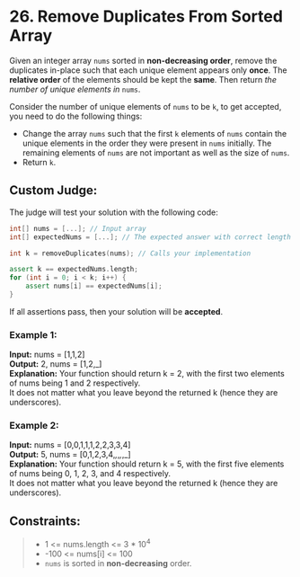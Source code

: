 # 26. Remove Duplicates From Sorted Array
Given an integer array `nums` sorted in **non-decreasing order**, remove the duplicates in-place such that each unique element appears only **once**. The **relative order** of the elements should be kept the **same**. Then return *the number of unique elements in* `nums`.

Consider the number of unique elements of `nums` to be `k`, to get accepted, you need to do the following things:

- Change the array `nums` such that the first `k` elements of `nums` contain the unique elements in the order they were present in `nums` initially. The remaining elements of `nums` are not important as well as the size of `nums`.
- Return `k`.  

## Custom Judge:
The judge will test your solution with the following code: 
 
```C++
int[] nums = [...]; // Input array  
int[] expectedNums = [...]; // The expected answer with correct length  

int k = removeDuplicates(nums); // Calls your implementation

assert k == expectedNums.length;   
for (int i = 0; i < k; i++) {  
    assert nums[i] == expectedNums[i];
}
```

If all assertions pass, then your solution will be **accepted**.

### Example 1:

**Input:** nums = [1,1,2]  
**Output:** 2, nums = [1,2,_]  
**Explanation:** Your function should return k = 2, with the first two elements of nums being 1 and 2 respectively.  
It does not matter what you leave beyond the returned k (hence they are underscores).  

### Example 2:

**Input:** nums = [0,0,1,1,1,2,2,3,3,4]  
**Output:** 5, nums = [0,1,2,3,4,_,_,_,_,_]  
**Explanation:** Your function should return k = 5, with the first five elements of nums being 0, 1, 2, 3, and 4 respectively.  
It does not matter what you leave beyond the returned k (hence they are underscores).

## Constraints:

>- 1 <= nums.length <= 3 * $10^{4}$ 
>- -100 <= nums[i] <= 100
>- `nums` is sorted in **non-decreasing** order.